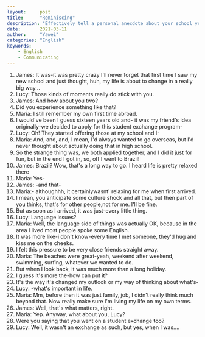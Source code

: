 ```yaml
---
layout:		post
title:		"Reminiscing"
description: "Effectively tell a personal anecdote about your school year"
date:		2021-03-11
author:		"Yawei"
categories: "English"
keywords:
    - English
    - Communicating
---
```

1. James: It was-it was pretty crazy I'll never forget that first time I saw my new school and just thought, huh, my life is about to change in a really big way...
2. Lucy: Those kinds of moments really do stick with you.
3. James: And how about you two?
4. Did you experience something like that?
5. Maria: I still remember my own first time abroad.
6. I would've been I guess sixteen years old and- it was my friend's idea originally-we decided to apply for this student exchange program-
7. Lucy: Oh! They started offering those at my school and I-
8. Maria: And, and, and, I mean, I'd always wanted to go overseas, but I'd never thought about actually doing that in high school.
9. So the strange thing was, we both applied together, and I did it just for fun, but in the end I got in, so, off I went to Brazil!
10. James: Brazil? Wow, that's a long way to go. I heard life is pretty relaxed there
11. Maria: Yes-
12. James: -and that-
13. Maria:- althoughhh, it certainlywasnt' relaxing for me when first arrived.
14. I mean, you anticipate some culture shock and all that, but then part of you thinks, that's for other people,not for me. I'll be fine.
15. But as soon as I arrived, it was just-every little thing.
16. Lucy: Language issues?
17. Maria: Well, the language side of things was actually OK, because in the area I lived most people spoke some English.
18. It was more like-i don't know-every time I met someone, they'd hug and kiss me on the cheeks.
19. I felt this pressure to be very close friends straight away.
20. Maria: The beaches were great-yeah, weekend after weekend, swimming, surfing, whatever we wanted to do.
22. But when I look back, it was much more than a long holiday.
23. I guess it's more the-how can put it?
24. It's the way it's changed my outlook or my way of thinking about what's-
25. Lucy: -what's important in life.
26. Maria: Mm, before then it was just family, job, I didn't really think much beyond that. Now really make sure I'm living my life on my own terms.
27. James: Well, that's what matters, right.
28. Maria: Yep. Anyway, what about you, Lucy?
29. Were you saying that you went on a student exchange too?
30. Lucy: Well, it wasn't an exchange as such, but yes, when I was....